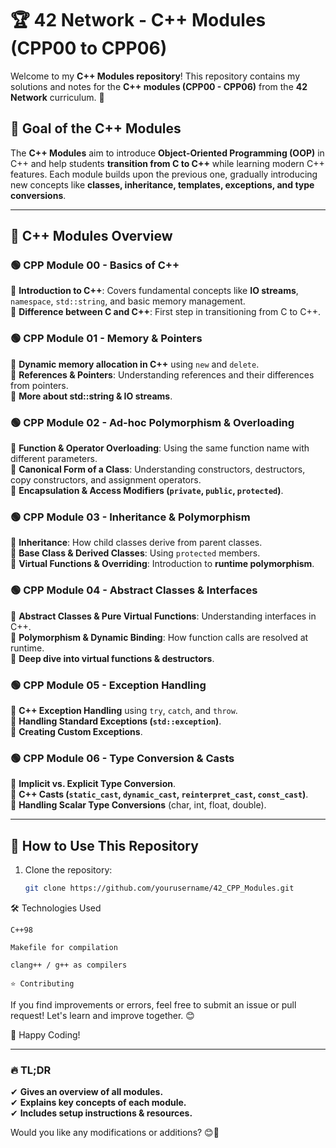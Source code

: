 # 🏆 42 Network - C++ Modules (CPP00 to CPP06)

Welcome to my **C++ Modules repository**! This repository contains my solutions and notes for the **C++ modules (CPP00 - CPP06)** from the **42 Network** curriculum. 🚀  

## 🎯 Goal of the C++ Modules  

The **C++ Modules** aim to introduce **Object-Oriented Programming (OOP)** in C++ and help students **transition from C to C++** while learning modern C++ features. Each module builds upon the previous one, gradually introducing new concepts like **classes, inheritance, templates, exceptions, and type conversions**.

---

## 📌 C++ Modules Overview  

### **🟢 CPP Module 00 - Basics of C++**  
🔹 **Introduction to C++**: Covers fundamental concepts like **IO streams**, `namespace`, `std::string`, and basic memory management.  
🔹 **Difference between C and C++**: First step in transitioning from C to C++.  

### **🟢 CPP Module 01 - Memory & Pointers**  
🔹 **Dynamic memory allocation in C++** using `new` and `delete`.  
🔹 **References & Pointers**: Understanding references and their differences from pointers.  
🔹 **More about std::string & IO streams**.  

### **🟢 CPP Module 02 - Ad-hoc Polymorphism & Overloading**  
🔹 **Function & Operator Overloading**: Using the same function name with different parameters.  
🔹 **Canonical Form of a Class**: Understanding constructors, destructors, copy constructors, and assignment operators.  
🔹 **Encapsulation & Access Modifiers (`private`, `public`, `protected`)**.  

### **🟢 CPP Module 03 - Inheritance & Polymorphism**  
🔹 **Inheritance**: How child classes derive from parent classes.  
🔹 **Base Class & Derived Classes**: Using `protected` members.  
🔹 **Virtual Functions & Overriding**: Introduction to **runtime polymorphism**.  

### **🟢 CPP Module 04 - Abstract Classes & Interfaces**  
🔹 **Abstract Classes & Pure Virtual Functions**: Understanding interfaces in C++.  
🔹 **Polymorphism & Dynamic Binding**: How function calls are resolved at runtime.  
🔹 **Deep dive into virtual functions & destructors**.  

### **🟢 CPP Module 05 - Exception Handling**  
🔹 **C++ Exception Handling** using `try`, `catch`, and `throw`.  
🔹 **Handling Standard Exceptions (`std::exception`)**.  
🔹 **Creating Custom Exceptions**.  

### **🟢 CPP Module 06 - Type Conversion & Casts**  
🔹 **Implicit vs. Explicit Type Conversion**.  
🔹 **C++ Casts (`static_cast`, `dynamic_cast`, `reinterpret_cast`, `const_cast`)**.  
🔹 **Handling Scalar Type Conversions** (char, int, float, double).  

---

## 📜 How to Use This Repository  

1. Clone the repository:  
   ```sh
   git clone https://github.com/yourusername/42_CPP_Modules.git

🛠️ Technologies Used

    C++98

    Makefile for compilation

    clang++ / g++ as compilers

	⭐ Contributing

If you find improvements or errors, feel free to submit an issue or pull request! Let's learn and improve together. 😊

🚀 Happy Coding!


---

### **🔥 TL;DR**
✔ **Gives an overview of all modules.**  
✔ **Explains key concepts of each module.**  
✔ **Includes setup instructions & resources.**  

Would you like any modifications or additions? 😊🚀
